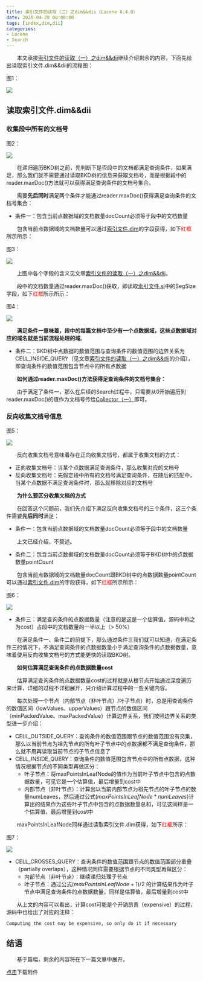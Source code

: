 ```yaml
---
title: 索引文件的读取（二）之dim&&dii（Lucene 8.4.0）
date: 2020-04-28 00:00:00
tags: [index,dim,dii]
categories:
- Lucene
- Search
---
```


&emsp;&emsp;本文承接[索引文件的读取（一）之dim&&dii](https://www.amazingkoala.com.cn/Lucene/Search/2020/0427/索引文件的读取（一）之dim&&dii)继续介绍剩余的内容，下面先给出读取索引文件.dim&&dii的流程图：

图1：

<img src="http://www.amazingkoala.com.cn/uploads/lucene/Search/索引文件的读取/索引文件的读取（二）/1.png">

## 读取索引文件.dim&&dii

### 收集段中所有的文档号

图2：

<img src="http://www.amazingkoala.com.cn/uploads/lucene/Search/索引文件的读取/索引文件的读取（二）/2.png">

&emsp;&emsp;在递归遍历BKD树之前，先判断下是否段中的文档都满足查询条件，如果满足，那么我们就不需要通过读取BKD树的信息来获取文档号，而是根据段中的reader.maxDoc()方法就可以获得满足查询条件的文档号集合。

&emsp;&emsp;需要**先后同时**满足两个条件才能通过reader.maxDoc()获得满足查询条件的文档号集合：

- 条件一：包含当前点数据域的文档数量docCount必须等于段中的文档数量

&emsp;&emsp;包含当前点数据域的文档数量可以通过[索引文件.dim](https://www.amazingkoala.com.cn/Lucene/suoyinwenjian/2019/0424/索引文件之dim&&dii)的字段获得，如下<font color=Red>红框</font>所示所示：

图3：

<img src="http://www.amazingkoala.com.cn/uploads/lucene/Search/索引文件的读取/索引文件的读取（二）/3.png">

&emsp;&emsp;上图中各个字段的含义见文章[索引文件的读取（一）之dim&&dii](https://www.amazingkoala.com.cn/Lucene/Search/2020/0427/索引文件的读取（一）之dim&&dii)。

&emsp;&emsp;段中的文档数量通过reader.maxDoc()获取，即读取[索引文件.si](https://www.amazingkoala.com.cn/Lucene/suoyinwenjian/2019/0605/索引文件之si)中的SegSize字段，如下<font color=Red>红框</font>所示所示：

图4：

<img src="http://www.amazingkoala.com.cn/uploads/lucene/Search/索引文件的读取/索引文件的读取（二）/4.png">

&emsp;&emsp;**满足条件一意味着，段中的每篇文档中至少有一个点数据域，这些点数据域对应的域名就是当前流程处理的域**。


- 条件二：BKD树中点数据的数值范围与查询条件的数值范围的边界关系为CELL_INSIDE_QUERY（见文章[索引文件的读取（一）之dim&&dii](https://www.amazingkoala.com.cn/Lucene/Search/2020/0427/索引文件的读取（一）之dim&&dii)的介绍），即查询条件的数值范围包含节点中的所有点数据

&emsp;&emsp;**如何通过reader.maxDoc()方法获得足查询条件的文档号集合：**

&emsp;&emsp;由于满足了条件一，那么在后续的Search过程中，只需要从0开始遍历到reader.maxDoc()的值作为文档号传给[Collector（一）](https://www.amazingkoala.com.cn/Lucene/Search/2019/0812/82.html)即可。

### 反向收集文档号信息

图5：

<img src="http://www.amazingkoala.com.cn/uploads/lucene/Search/索引文件的读取/索引文件的读取（二）/5.png">

&emsp;&emsp;反向收集文档号意味着存在正向收集文档号，都属于收集文档的方式：

- 正向收集文档号：当某个点数据满足查询条件，那么收集对应的文档号
- 反向收集文档号：先假定段中所有的文档号满足查询条件，在随后的匹配中，当某个点数据不满足查询条件时，那么就移除对应的文档号

&emsp;&emsp;**为什么要区分收集文档的方式**

&emsp;&emsp;在回答这个问题前，我们先介绍下满足反向收集文档号的三个条件，这三个条件需要**先后同时**满足：

- 条件一：包含当前点数据域的文档数量docCount必须等于段中的文档数量

&emsp;&emsp;上文已经介绍，不赘述。

- 条件二：包含当前点数据域的文档数量docCount必须等于BKD树中的点数据数量pointCount

&emsp;&emsp;包含当前点数据域的文档数量docCount跟BKD树中的点数据数量pointCount可以通过[索引文件.dim](https://www.amazingkoala.com.cn/Lucene/suoyinwenjian/2019/0424/索引文件之dim&&dii)的字段获得，如下<font color=Red>红框</font>所示所示：

图6：

<img src="http://www.amazingkoala.com.cn/uploads/lucene/Search/索引文件的读取/索引文件的读取（二）/6.png">

- 条件三：满足查询条件的点数据数量（注意的是这是一个估算值，源码中称之为cost）占段中的文档数量的一半以上（> 50%）

&emsp;&emsp;在满足条件一、条件二的前提下，那么通过条件三我们就可以知道，在满足条件三的情况下，不满足查询条件的点数据数量小于满足查询条件的点数据数量，意味着使用反向收集文档号的方式能更快的读取BKD树。

&emsp;&emsp;**如何估算满足查询条件的点数据数量cost**

&emsp;&emsp;估算满足查询条件的点数据数量cost的过程就是从根节点开始通过深度遍历来计算，详细的过程不详细展开，只介绍计算过程中的一些关键内容。

&emsp;&emsp;每次处理一个节点（内部节点（非叶节点）/叶子节点）时，总是用查询条件的数值区间（lowValues、upperValues）跟节点的数值区间（minPackedValue、maxPackedValue）计算边界关系，我们按照边界关系的类型进一步介绍：

- CELL_OUTSIDE_QUERY：查询条件的数值范围跟节点的数值范围没有交集，那么以当前节点为祖先节点的所有叶子节点中的点数据都不满足查询条件，那么就不用再读取当前节点的子节点信息了
- CELL_INSIDE_QUERY：查询条件的数值范围包含节点中的所有点数据，这种情况根据节点的不同类型再做区分：
  - 叶子节点：将maxPointsInLeafNode的值作为当前叶子节点中包含的点数据数量，可见它是一个估算值，最后增量到cost中
  - 内部节点（非叶节点）：计算出以当前内部节点为祖先节点的叶子节点的数量numLeaves，然后通过公式$(maxPointsInLeafNode * numLeaves)$计算出的结果作为这些叶子节点中包含的点数据数量总和，可见这同样是一个估算值，最后增量到cost中
  

&emsp;&emsp;maxPointsInLeafNode同样通过读取索引文件.dim获得，如下<font color=Red>红框</font>所示：

图7：

<img src="http://www.amazingkoala.com.cn/uploads/lucene/Search/索引文件的读取/索引文件的读取（二）/7.png">

- CELL_CROSSES_QUERY：查询条件的数值范围跟节点的数值范围部分重叠（partially overlaps），这种情况同样需要根据节点的不同类型再做区分：
  - 内部节点（非叶节点）：继续递归处理子节点
  - 叶子节点：通过公式$(maxPointsInLeafNode + 1) / 2$ 的计算结果作为叶子节点中满足查询条件的点数据数量，同样是估算值，最后增量到cost中

&emsp;&emsp;从上文的内容可以看出，计算cost可能是个开销昂贵（expensive）的过程，源码中也给出了对应的注释：

```text
Computing the cost may be expensive, so only do it if necessary
```

## 结语

&emsp;&emsp;基于篇幅，剩余的内容将在下一篇文章中展开。

[点击](http://www.amazingkoala.com.cn/attachment/Lucene/Search/索引文件的读取（二）/索引文件的读取（二）.zip)下载附件